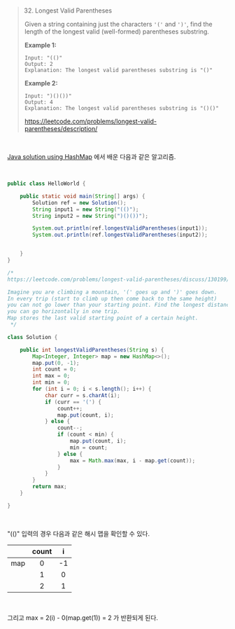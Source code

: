 <br>

> 32. Longest Valid Parentheses
>
> Given a string containing just the characters `'('` and `')'`, find the length of the longest valid (well-formed) parentheses substring.
>
> **Example 1:**
>
> ```
> Input: "(()"
> Output: 2
> Explanation: The longest valid parentheses substring is "()"
> ```
>
> **Example 2:**
>
> ```
> Input: ")()())"
> Output: 4
> Explanation: The longest valid parentheses substring is "()()"
> ```
>
> https://leetcode.com/problems/longest-valid-parentheses/description/

<br>

[Java solution using HashMap](https://leetcode.com/problems/longest-valid-parentheses/discuss/130199/Java-solution-using-HashMap) 에서 배운 다음과 같은 알고리즘.

<br>

```Java
public class HelloWorld {

    public static void main(String[] args) {
        Solution ref = new Solution();
        String input1 = new String("(()");
        String input2 = new String(")()())");

        System.out.println(ref.longestValidParentheses(input1));
        System.out.println(ref.longestValidParentheses(input2));


    }
}

/*
https://leetcode.com/problems/longest-valid-parentheses/discuss/130199/Java-solution-using-HashMap

Imagine you are climbing a mountain, '(' goes up and ')' goes down.
In every trip (start to climb up then come back to the same height)
you can not go lower than your starting point. Find the longest distance
you can go horizontally in one trip.
Map stores the last valid starting point of a certain height.
 */

class Solution {

    public int longestValidParentheses(String s) {
        Map<Integer, Integer> map = new HashMap<>();
        map.put(0, -1);
        int count = 0;
        int max = 0;
        int min = 0;
        for (int i = 0; i < s.length(); i++) {
            char curr = s.charAt(i);
            if (curr == '(') {
                count++;
                map.put(count, i);
            } else {
                count--;
                if (count < min) {
                    map.put(count, i);
                    min = count;
                } else {
                    max = Math.max(max, i - map.get(count));
                }
            }
        }
        return max;
    }

}

```

<br>

"(()" 입력의 경우 다음과 같은 해시 맵을 확인할 수 있다.



|      | count |  i   |
| :--: | :---: | :--: |
| map  |   0   |  -1  |
|      |   1   |  0   |
|      |   2   |  1   |

<br>

그리고 max = 2(i) - 0(map.get(1)) = 2 가 반환되게 된다.

